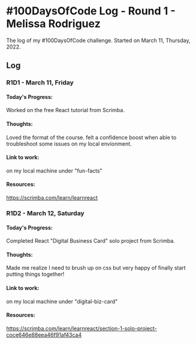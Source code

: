 # #100DaysOfCode Log - Round 1 - Melissa Rodriguez

The log of my #100DaysOfCode challenge. Started on March 11, Thursday, 2022.

## Log

### R1D1  - March 11, Friday

#### Today's Progress: 
Worked on the free React tutorial from Scrimba. 

#### Thoughts: 
Loved the format of the course. felt a confidence boost when able to troubleshoot some issues on my local envionment.

#### Link to work: 
on my local machine under "fun-facts"

#### Resources: 
https://scrimba.com/learn/learnreact


### R1D2  - March 12, Saturday

#### Today's Progress: 
Completed React "Digital Business Card" solo project from Scrimba.  

#### Thoughts: 
Made me realize I need to brush up on css but very happy of finally start putting things together!

#### Link to work: 
on my local machine under "digital-biz-card"

#### Resources: 
https://scrimba.com/learn/learnreact/section-1-solo-project-coce646e88eea46f91af43ca4